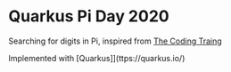 # Quarkus Pi Day 2020
Searching for digits in Pi, inspired from [The Coding Traing](https://youtu.be/AkySW5uy7rU)

Implemented with [Quarkus]](ttps://quarkus.io/)
